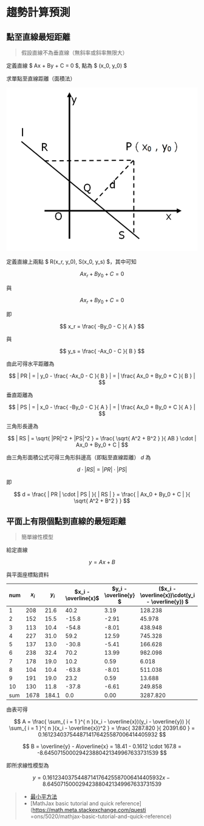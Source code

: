 # 趨勢計算預測

## 點至直線最短距離

> 假設直線不為垂直線（無斜率或斜率無限大）

定義直線 $ Ax + By + C = 0 $, 點為 $ (x_0, y_0) $

求單點至直線距離（面積法）

![面積法](image01.png)

定義直線上兩點 $ R(x_r, y_0), S(x_0, y_s) $，其中可知

$$ Ax_r + By_0 + C = 0 $$

與

$$ Ax_r + By_0 + C = 0 $$

即

$$ x_r = \frac{ -By_0 - C }{ A } $$

與

$$ y_s = \frac{ -Ax_0 - C }{ B } $$

由此可得水平距離為

$$ | PR | = | y_0 - \frac{ -Ax_0 - C }{ B } | = | \frac{ Ax_0 + By_0 + C }{ B } | $$

垂直距離為

$$ | PS | = | x_0 - \frac{ -By_0 - C }{ A } | = | \frac{ Ax_0 + By_0 + C }{ A } | $$

三角形長邊為

$$ | RS | = \sqrt{ |PR|^2 + |PS|^2 } = \frac{ \sqrt{ A^2 + B^2 } }{ AB } \cdot | Ax_0 + By_0 + C | $$

由三角形面積公式可得三角形斜邊高（即點至直線距離） $d$ 為

$$ d \cdot | RS | = | PR | \cdot | PS | $$

即

$$ d = \frac{ | PR | \cdot | PS | }{ | RS | } = \frac{ | Ax_0 + By_0 + C | }{ \sqrt{ A^2 + B^2 } } $$

## 平面上有限個點到直線的最短距離

> 簡單線性模型

給定直線

$$ y = Ax + B $$

與平面座標點資料

| num | $x_i$ | $y_i$ | $x_i - \overline{x}$ | $y_i - \overline{y} $ | ($x_i - \overline{x})\cdot(y_i - \overline{y}) $ | $(x_i - \overline{x})^2$ | $(y_i - \overline{y})^2$ |
|-----|------|-------|-------|-------|----------|----------|----------|
| 1   | 208  | 21.6  | 40.2  | 3.19  | 128.238  | 1616.04  | 10.1761  |
| 2   | 152  | 15.5  | -15.8 | -2.91 | 45.978   | 249.64   | 8.4681   |
| 3   | 113  | 10.4  | -54.8 | -8.01 | 438.948  | 3003.04  | 64.1601  |
| 4   | 227  | 31.0  | 59.2  | 12.59 | 745.328  | 3504.64  | 158.5081 |
| 5   | 137  | 13.0  | -30.8 | -5.41 | 166.628  | 948.64   | 29.2681  |
| 6   | 238  | 32.4  | 70.2  | 13.99 | 982.098  | 4928.04  | 195.7201 |
| 7   | 178  | 19.0  | 10.2  | 0.59  | 6.018    | 104.04   | 0.3481   |
| 8   | 104  | 10.4  | -63.8 | -8.01 | 511.038  | 4070.44  | 64.1601  |
| 9   | 191  | 19.0  | 23.2  | 0.59  | 13.688   | 538.24   | 0.3481   |
| 10  | 130  | 11.8  | -37.8 | -6.61 | 249.858  | 1428.84  | 43.6921  |
| sum | 1678 | 184.1 | 0.0   | 0.00  | 3287.820 | 20391.60 | 574.8490 |

由表可得

$$ A = \frac{ \sum_{ i = 1 }^{ n }(x_i - \overline{x})(y_i - \overline{y}) }{ \sum_{ i = 1 }^{ n }(x_i - \overline{x})^2 } = \frac{ 3287.820 }{ 20391.60 } = 0.1612340375448714176425587006414405932 $$

$$ B = \overline{y} - A\overline{x} = 18.41 - 0.1612 \cdot 167.8 = -8.645071500029423880421349967633731539 $$

即所求線性模型為

$$ y = 0.1612340375448714176425587006414405932x - 8.645071500029423880421349967633731539 $$


> * [最小平方法](https://zh.wikipedia.org/wiki/%E6%9C%80%E5%B0%8F%E4%BA%8C%E4%B9%98%E6%B3%95)
> * [MathJax basic tutorial and quick reference](https://math.meta.stackexchange.com/questi =ons/5020/mathjax-basic-tutorial-and-quick-reference)